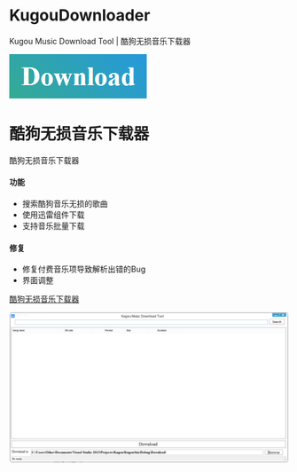 # KugouDownloader
Kugou Music Download Tool | 酷狗无损音乐下载器



[![Build Status](https://raw.githubusercontent.com/CreateDownloader/KugouDownloader/master/Download.PNG)](https://github.com/CreateDownloader/KugouDownloader/releases/tag/Release)

# 酷狗无损音乐下载器
酷狗无损音乐下载器
#### 功能
* 搜索酷狗音乐无损的歌曲
* 使用迅雷组件下载
* 支持音乐批量下载
#### 修复
* 修复付费音乐项导致解析出错的Bug
* 界面调整

[酷狗无损音乐下载器](https://github.com/Gsangu/KugouDownloader)

![web](Kugou%20Music%20Download%20Tool.PNG)
